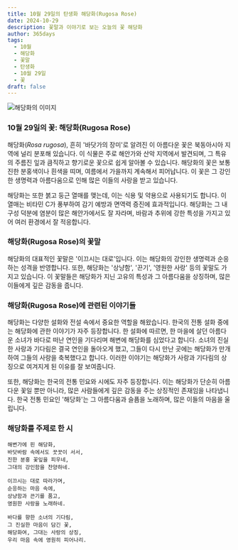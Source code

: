 ```yaml
---
title: 10월 29일의 탄생화 해당화(Rugosa Rose)
date: 2024-10-29
description: 꽃말과 이야기로 보는 오늘의 꽃 해당화
author: 365days
tags:
  - 10월
  - 해당화
  - 꽃말
  - 탄생화
  - 10월 29일
  - 꽃
draft: false
---
```


![해당화의 이미지](https://cdn.pixabay.com/photo/2020/05/31/12/22/that-phone-5242459_960_720.jpg#center)


### 10월 29일의 꽃: 해당화(Rugosa Rose)

해당화(*Rosa rugosa*), 흔히 '바닷가의 장미'로 알려진 이 아름다운 꽃은 북동아시아 지역에 널리 분포해 있습니다. 이 식물은 주로 해안가와 산악 지역에서 발견되며, 그 특유의 주름진 잎과 큼직하고 향기로운 꽃으로 쉽게 알아볼 수 있습니다. 해당화의 꽃은 보통 진한 분홍색이나 흰색을 띠며, 여름에서 가을까지 계속해서 피어납니다. 이 꽃은 그 강인한 생명력과 아름다움으로 인해 많은 이들의 사랑을 받고 있습니다.

해당화는 또한 붉고 둥근 열매를 맺는데, 이는 식용 및 약용으로 사용되기도 합니다. 이 열매는 비타민 C가 풍부하여 감기 예방과 면역력 증진에 효과적입니다. 해당화는 그 내구성 덕분에 염분이 많은 해안가에서도 잘 자라며, 바람과 추위에 강한 특성을 가지고 있어 여러 환경에서 잘 적응합니다.

### 해당화(Rugosa Rose)의 꽃말

해당화의 대표적인 꽃말은 '이끄시는 대로'입니다. 이는 해당화의 강인한 생명력과 순응하는 성격을 반영합니다. 또한, 해당화는 '상냥함', '끈기', '영원한 사랑' 등의 꽃말도 가지고 있습니다. 이 꽃말들은 해당화가 지닌 고유의 특성과 그 아름다움을 상징하며, 많은 이들에게 깊은 감동을 줍니다.

### 해당화(Rugosa Rose)에 관련된 이야기들

해당화는 다양한 설화와 전설 속에서 중요한 역할을 해왔습니다. 한국의 전통 설화 중에는 해당화에 관한 이야기가 자주 등장합니다. 한 설화에 따르면, 한 마을에 살던 아름다운 소녀가 바다로 떠난 연인을 기다리며 해변에 해당화를 심었다고 합니다. 소녀의 진실한 사랑과 기다림은 결국 연인을 돌아오게 했고, 그들이 다시 만난 곳에는 해당화가 만개하여 그들의 사랑을 축복했다고 합니다. 이러한 이야기는 해당화가 사랑과 기다림의 상징으로 여겨지게 된 이유를 잘 보여줍니다.

또한, 해당화는 한국의 전통 민요와 시에도 자주 등장합니다. 이는 해당화가 단순히 아름다운 꽃일 뿐만 아니라, 많은 사람들에게 깊은 감동을 주는 상징적인 존재임을 나타냅니다. 한국 전통 민요인 '해당화'는 그 아름다움과 슬픔을 노래하며, 많은 이들의 마음을 울립니다.

### 해당화를 주제로 한 시

	해변가에 핀 해당화,
	바닷바람 속에서도 꿋꿋이 서서,
	진한 분홍 꽃잎을 피우네,
	그대의 강인함을 찬양하네.
	
	이끄시는 대로 따라가며,
	순응하는 마음 속에,
	상냥함과 끈기를 품고,
	영원한 사랑을 노래하네.
	
	바다를 향한 소녀의 기다림,
	그 진실한 마음이 담긴 꽃,
	해당화여, 그대는 사랑의 상징,
	우리 마음 속에 영원히 피어나리.